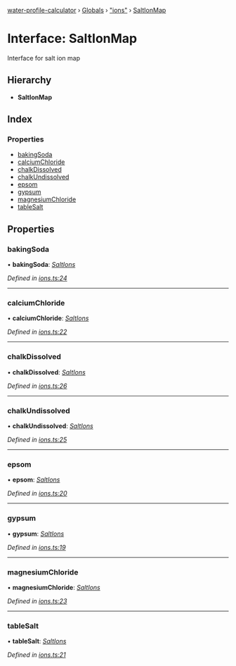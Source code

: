 [water-profile-calculator](../README.md) › [Globals](../globals.md) › ["ions"](../modules/_ions_.md) › [SaltIonMap](_ions_.saltionmap.md)

# Interface: SaltIonMap

Interface for salt ion map

## Hierarchy

* **SaltIonMap**

## Index

### Properties

* [bakingSoda](_ions_.saltionmap.md#bakingsoda)
* [calciumChloride](_ions_.saltionmap.md#calciumchloride)
* [chalkDissolved](_ions_.saltionmap.md#chalkdissolved)
* [chalkUndissolved](_ions_.saltionmap.md#chalkundissolved)
* [epsom](_ions_.saltionmap.md#epsom)
* [gypsum](_ions_.saltionmap.md#gypsum)
* [magnesiumChloride](_ions_.saltionmap.md#magnesiumchloride)
* [tableSalt](_ions_.saltionmap.md#tablesalt)

## Properties

###  bakingSoda

• **bakingSoda**: *[SaltIons](_ions_.saltions.md)*

*Defined in [ions.ts:24](https://github.com/anttileppa/water-profile-calculator/blob/997b88f/src/ions.ts#L24)*

___

###  calciumChloride

• **calciumChloride**: *[SaltIons](_ions_.saltions.md)*

*Defined in [ions.ts:22](https://github.com/anttileppa/water-profile-calculator/blob/997b88f/src/ions.ts#L22)*

___

###  chalkDissolved

• **chalkDissolved**: *[SaltIons](_ions_.saltions.md)*

*Defined in [ions.ts:26](https://github.com/anttileppa/water-profile-calculator/blob/997b88f/src/ions.ts#L26)*

___

###  chalkUndissolved

• **chalkUndissolved**: *[SaltIons](_ions_.saltions.md)*

*Defined in [ions.ts:25](https://github.com/anttileppa/water-profile-calculator/blob/997b88f/src/ions.ts#L25)*

___

###  epsom

• **epsom**: *[SaltIons](_ions_.saltions.md)*

*Defined in [ions.ts:20](https://github.com/anttileppa/water-profile-calculator/blob/997b88f/src/ions.ts#L20)*

___

###  gypsum

• **gypsum**: *[SaltIons](_ions_.saltions.md)*

*Defined in [ions.ts:19](https://github.com/anttileppa/water-profile-calculator/blob/997b88f/src/ions.ts#L19)*

___

###  magnesiumChloride

• **magnesiumChloride**: *[SaltIons](_ions_.saltions.md)*

*Defined in [ions.ts:23](https://github.com/anttileppa/water-profile-calculator/blob/997b88f/src/ions.ts#L23)*

___

###  tableSalt

• **tableSalt**: *[SaltIons](_ions_.saltions.md)*

*Defined in [ions.ts:21](https://github.com/anttileppa/water-profile-calculator/blob/997b88f/src/ions.ts#L21)*
